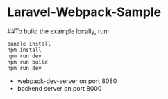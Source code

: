 #  Laravel-Webpack-Sample


##To build the example locally, run:
<pre><code>bundle install
npm install
npm run dev
npm run build
npm run dev</code></pre>

* webpack-dev-server on port 8080
* backend server on port 8000
